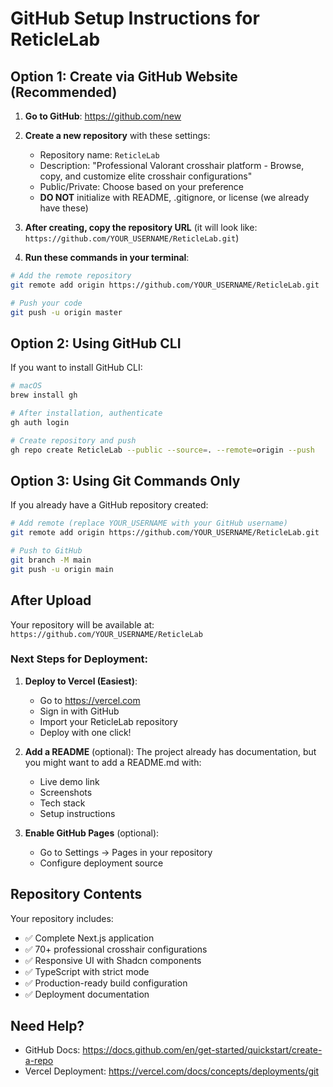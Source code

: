# GitHub Setup Instructions for ReticleLab

## Option 1: Create via GitHub Website (Recommended)

1. **Go to GitHub**: https://github.com/new
2. **Create a new repository** with these settings:
   - Repository name: `ReticleLab`
   - Description: "Professional Valorant crosshair platform - Browse, copy, and customize elite crosshair configurations"
   - Public/Private: Choose based on your preference
   - **DO NOT** initialize with README, .gitignore, or license (we already have these)

3. **After creating, copy the repository URL** (it will look like: `https://github.com/YOUR_USERNAME/ReticleLab.git`)

4. **Run these commands in your terminal**:
```bash
# Add the remote repository
git remote add origin https://github.com/YOUR_USERNAME/ReticleLab.git

# Push your code
git push -u origin master
```

## Option 2: Using GitHub CLI

If you want to install GitHub CLI:

```bash
# macOS
brew install gh

# After installation, authenticate
gh auth login

# Create repository and push
gh repo create ReticleLab --public --source=. --remote=origin --push
```

## Option 3: Using Git Commands Only

If you already have a GitHub repository created:

```bash
# Add remote (replace YOUR_USERNAME with your GitHub username)
git remote add origin https://github.com/YOUR_USERNAME/ReticleLab.git

# Push to GitHub
git branch -M main
git push -u origin main
```

## After Upload

Your repository will be available at:
`https://github.com/YOUR_USERNAME/ReticleLab`

### Next Steps for Deployment:

1. **Deploy to Vercel (Easiest)**:
   - Go to https://vercel.com
   - Sign in with GitHub
   - Import your ReticleLab repository
   - Deploy with one click!

2. **Add a README** (optional):
   The project already has documentation, but you might want to add a README.md with:
   - Live demo link
   - Screenshots
   - Tech stack
   - Setup instructions

3. **Enable GitHub Pages** (optional):
   - Go to Settings → Pages in your repository
   - Configure deployment source

## Repository Contents

Your repository includes:
- ✅ Complete Next.js application
- ✅ 70+ professional crosshair configurations  
- ✅ Responsive UI with Shadcn components
- ✅ TypeScript with strict mode
- ✅ Production-ready build configuration
- ✅ Deployment documentation

## Need Help?

- GitHub Docs: https://docs.github.com/en/get-started/quickstart/create-a-repo
- Vercel Deployment: https://vercel.com/docs/concepts/deployments/git